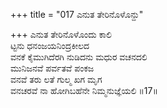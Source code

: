 +++
title = "017 ಎನುತ ತೇರಿನೊಳೊನ್ದು"

+++
ಎನುತ ತೇರಿನೊಳೊಂದು ಕಾಲಿ  
ಟ್ಟನು ಧನಂಜಯನಿಂದ್ರಕೀಲದ  
ವನಕೆ ಕೈಮುಗಿದೆರಗಿ ನುಡಿದನು ಮಧುರ ವಚನದಲಿ   
ಮುನಿಜನವೆ ಪರ್ವತವೆ ಪಂಕಜ  
ವನವೆ ತರು ಲತೆ ಗುಲ್ಮ ಖಗ ಮೃಗ  
ವನಚರವೆ ನಾ ಹೋಗಿಬಹೆನೇ ನಿಮ್ಮನುಜ್ಞೆಯಲಿ      ॥17॥